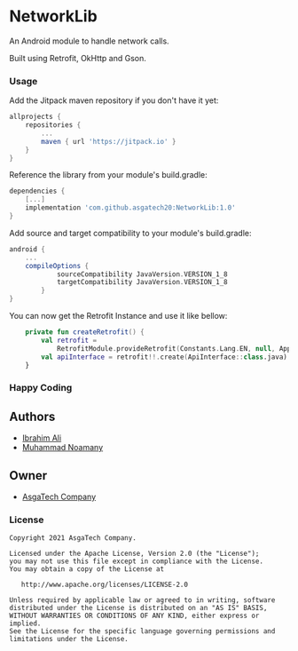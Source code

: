 # NetworkLib
An Android module to handle network calls.

Built using Retrofit, OkHttp and Gson.

### Usage

Add the Jitpack maven repository if you don't have it yet:

``` gradle
allprojects {
    repositories {
        ...
        maven { url 'https://jitpack.io' }
    }
}
```

Reference the library from your module's build.gradle:

``` gradle
dependencies {
    [...]
    implementation 'com.github.asgatech20:NetworkLib:1.0'
}
```

Add source and target compatibility to your module's build.gradle:

``` gradle
android {
    ...
    compileOptions {
            sourceCompatibility JavaVersion.VERSION_1_8
            targetCompatibility JavaVersion.VERSION_1_8
        }
}
```
You can now get the Retrofit Instance and use it like bellow:

``` kotlin
    private fun createRetrofit() {
        val retrofit =
            RetrofitModule.provideRetrofit(Constants.Lang.EN, null, AppConstants.BASE_URL)
        val apiInterface = retrofit!!.create(ApiInterface::class.java)
    }
```

### Happy Coding

## Authors

* [Ibrahim Ali](https://github.com/IbrahimAli2017)
* [Muhammad Noamany](https://github.com/muhammadnomany25)


## Owner

* [AsgaTech Company](https://github.com/asgatech20)


### License

    Copyright 2021 AsgaTech Company.

    Licensed under the Apache License, Version 2.0 (the "License");
    you may not use this file except in compliance with the License.
    You may obtain a copy of the License at

       http://www.apache.org/licenses/LICENSE-2.0

    Unless required by applicable law or agreed to in writing, software
    distributed under the License is distributed on an "AS IS" BASIS,
    WITHOUT WARRANTIES OR CONDITIONS OF ANY KIND, either express or implied.
    See the License for the specific language governing permissions and
    limitations under the License.
